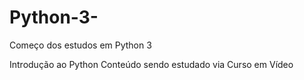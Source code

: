 # Python-3-
Começo dos estudos em Python 3

Introdução ao Python
Conteúdo sendo estudado via Curso em Vídeo
